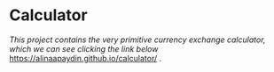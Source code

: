 # Calculator
*This project contains the very primitive currency exchange calculator, which we can see clicking the link below*  https://alinaapaydin.github.io/calculator/ .

